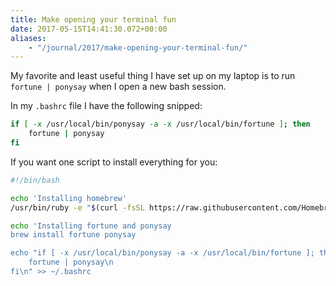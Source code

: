```yaml
---
title: Make opening your terminal fun
date: 2017-05-15T14:41:30.072+00:00
aliases:
    - "/journal/2017/make-opening-your-terminal-fun/"
---
```

My favorite and least useful thing I have set up on my laptop is to run `fortune | ponysay` when I open a new bash session.

In my `.bashrc` file I have the following snipped:

```bash
if [ -x /usr/local/bin/ponysay -a -x /usr/local/bin/fortune ]; then
    fortune | ponysay
fi
```

If you want one script to install everything for you:

```bash
#!/bin/bash

echo 'Installing homebrew'
/usr/bin/ruby -e "$(curl -fsSL https://raw.githubusercontent.com/Homebrew/install/master/install)"

echo 'Installing fortune and ponysay
brew install fortune ponysay

echo "if [ -x /usr/local/bin/ponysay -a -x /usr/local/bin/fortune ]; then\n
    fortune | ponysay\n
fi\n" >> ~/.bashrc
```
